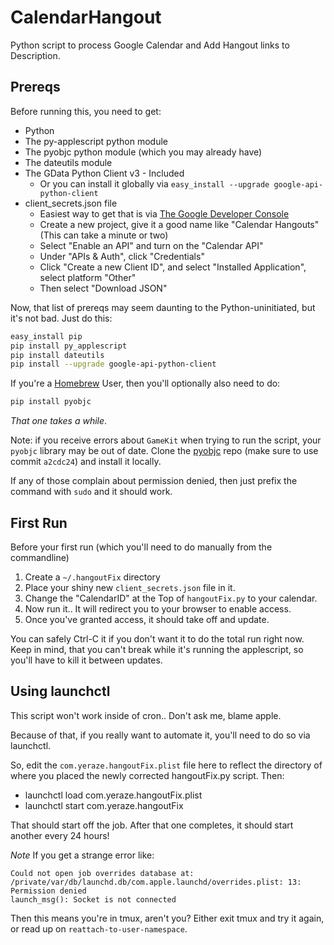 CalendarHangout
===============

Python script to process Google Calendar and Add Hangout links to Description.


Prereqs
-------
Before running this, you need to get:

* Python
* The py-applescript python module
* The pyobjc python module (which you may already have)
* The dateutils module
* The GData Python Client v3 - Included
	* Or you can install it globally via `easy_install --upgrade google-api-python-client`
* client_secrets.json file
	* Easiest way to get that is via [The Google Developer Console](https://console.developers.google.com/project)
	* Create a new project, give it a good name like "Calendar Hangouts" (This can take a minute or two)
	* Select "Enable an API" and turn on the "Calendar API"
	* Under "APIs & Auth", click "Credentials"
	* Click "Create a new Client ID", and select "Installed Application", select platform "Other"
	* Then select "Download JSON"

Now, that list of prereqs may seem daunting to the Python-uninitiated, but it's not bad.  Just do this:

```bash
easy_install pip
pip install py_applescript
pip install dateutils
pip install --upgrade google-api-python-client

```

If you're a [Homebrew](http://brew.sh) User, then you'll optionally also need to do:
```bash
pip install pyobjc
```
_That one takes a while_.

Note: if you receive errors about `GameKit` when trying to run the script, your `pyobjc` library may be out of date.
Clone the [pyobjc](https://bitbucket.org/ronaldoussoren/pyobjc/) repo (make sure to use commit `a2cdc24`) and install it locally.

If any of those complain about permission denied, then just prefix the command with `sudo` and it should work.

First Run
---------
Before  your first run (which you'll need to do manually from the commandline)

1. Create a `~/.hangoutFix` directory
2. Place your shiny new `client_secrets.json` file in it.
3. Change the "CalendarID" at the Top of `hangoutFix.py` to your calendar.
4. Now run it.. It will redirect you to your browser to enable access.
5. Once you've granted access, it should take off and update.

You can safely Ctrl-C it if you don't want it to do the total run right now.  Keep in mind, that you can't
break while it's running the applescript, so you'll have to kill it between updates.

Using launchctl
---------------
This script won't work inside of cron.. Don't ask me, blame apple.

Because of that, if you really want to automate it, you'll need to do so via launchctl.

So, edit the `com.yeraze.hangoutFix.plist` file here to reflect the directory of where
you placed the newly corrected hangoutFix.py script.  Then:

* launchctl load com.yeraze.hangoutFix.plist
* launchctl start com.yeraze.hangoutFix

That should start off the job.  After that one completes, it should start another every 24 hours!

*Note* If you get a strange error like:
```
Could not open job overrides database at: /private/var/db/launchd.db/com.apple.launchd/overrides.plist: 13: Permission denied
launch_msg(): Socket is not connected
```
Then this means you're in tmux, aren't you?  Either exit tmux and try it again, or read up on `reattach-to-user-namespace`.
